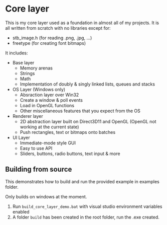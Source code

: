 # Core layer

This is my core layer used as a foundation in almost all of my projects. It is all written from scratch with no libraries except for:

- stb_image.h (for reading .png, .jpg, ...)
- freetype (for creating font bitmaps)

It includes:

- Base layer
  - Memory arenas
  - Strings
  - Math
  - Implementation of doubly & singly linked lists, queues and stacks
- OS Layer (Windows only)
  -  Absraction layer over Win32
  -  Create a window & poll events
  -  Load in OpenGL functions
  -  Other miscellaneous features that you expect from the OS
-  Renderer layer
   - 2D abstraction layer built on Direct3D11 and OpenGL (OpenGL not working at the current state)
   - Push rectangles, text or bitmaps onto batches
- UI Layer
  - Immediate-mode style GUI
  - Easy to use API
  - Sliders, buttons, radio buttons, text input & more

## Building from source
This demonstrates how to build and run the provided example in examples folder.

Only builds on windows at the moment.

1. Run `build_core_layer_demo.bat` with visual studio environment variables enabled
2. A folder `build` has been created in the root folder, run the .exe created.
